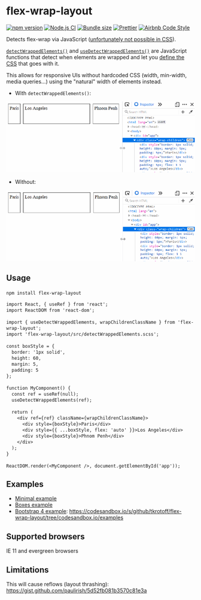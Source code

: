 # flex-wrap-layout

[![npm version](https://badge.fury.io/js/flex-wrap-layout.svg)](https://www.npmjs.com/package/flex-wrap-layout)
[![Node.js CI](https://github.com/tkrotoff/flex-wrap-layout/workflows/Node.js%20CI/badge.svg)](https://github.com/tkrotoff/flex-wrap-layout/actions)
[![Bundle size](https://badgen.net/bundlephobia/minzip/flex-wrap-layout)](https://bundlephobia.com/result?p=flex-wrap-layout)
[![Prettier](https://img.shields.io/badge/code_style-prettier-ff69b4.svg)](https://github.com/prettier/prettier)
[![Airbnb Code Style](https://badgen.net/badge/code%20style/airbnb/ff5a5f?icon=airbnb)](https://github.com/airbnb/javascript)

Detects flex-wrap via JavaScript ([unfortunately not possible in CSS](https://stackoverflow.com/q/40012428)).

[`detectWrappedElements()`](src/detectWrappedElements.ts) and [`useDetectWrappedElements()`](src/useDetectWrappedElements.ts) are JavaScript functions that detect when elements are wrapped and let you [define the CSS](src/detectWrappedElements.scss) that goes with it.

This allows for responsive UIs without hardcoded CSS (width, min-width, media queries...) using the "natural" width of elements instead.

- With `detectWrappedElements()`:

![Minimal example with detectWrappedElements()](examples/Minimal-detectWrappedElements.gif)

- Without:

![Minimal example without detectWrappedElements()](examples/Minimal.gif)

## Usage

`npm install flex-wrap-layout`

```JS
import React, { useRef } from 'react';
import ReactDOM from 'react-dom';

import { useDetectWrappedElements, wrapChildrenClassName } from 'flex-wrap-layout';
import 'flex-wrap-layout/src/detectWrappedElements.scss';

const boxStyle = {
  border: '1px solid',
  height: 60,
  margin: 5,
  padding: 5
};

function MyComponent() {
  const ref = useRef(null);
  useDetectWrappedElements(ref);

  return (
    <div ref={ref} className={wrapChildrenClassName}>
      <div style={boxStyle}>Paris</div>
      <div style={{ ...boxStyle, flex: 'auto' }}>Los Angeles</div>
      <div style={boxStyle}>Phnom Penh</div>
    </div>
  );
}

ReactDOM.render(<MyComponent />, document.getElementById('app'));
```

## Examples

- [Minimal example](examples/Minimal.tsx)
- [Boxes example](examples/Boxes.tsx)
- [Bootstrap 4 example](examples/Bootstrap4.tsx): https://codesandbox.io/s/github/tkrotoff/flex-wrap-layout/tree/codesandbox.io/examples

## Supported browsers

IE 11 and evergreen browsers

## Limitations

This will cause reflows (layout thrashing): https://gist.github.com/paulirish/5d52fb081b3570c81e3a
